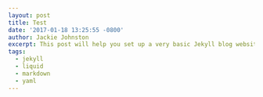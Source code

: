 ```yaml
---
layout: post
title: Test
date: '2017-01-18 13:25:55 -0800'
author: Jackie Johnston
excerpt: This post will help you set up a very basic Jekyll blog website and host it on GitHub Pages.
tags:
  - jekyll
  - liquid
  - markdown
  - yaml
---
```

